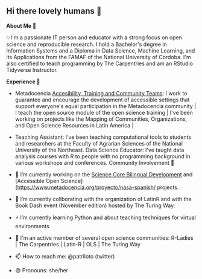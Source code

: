 ## Hi there lovely humans 👋



**About Me 👋**

✨I'm a passionate IT person and educator with a strong focus on open science and reproducible research. I hold a Bachelor's degree in Information Systems and a Diploma in Data Science, Machine Learning, and its Applications from the FAMAF of the National University of Cordoba. I'm also certified to teach programming by The Carpentries and am an RStudio Tidyverse Instructor.

**Experience 💼**

- Metadocencia  [Accesibility, Training and Community Teams](https://www.metadocencia.org/en/equipo/): I work to guarantee and encourage the development of accessible settings that support everyone's equal participation in the Metadocencia community | I teach the open source module of the open science training | I've been working on projects like the Mapping of Communities, Organizations, and Open Science Resources in Latin America | 

- Teaching Assistant: I've been teaching computational tools to students and researchers at the Faculty of Agrarian Sciences of the National University of the Northeast.
Data Science Educator: I've taught data analysis courses with R to people with no programming background in various workshops and conferences.
Community Involvement 🤝

- 🔭 I’m currently working on the [Science Core Bilingual Development](https://github.com/ScienceCore/climaterisk) and [Accessible Open Science] (https://www.metadocencia.org/proyecto/nasa-spanish/ projects.
- 🌱 I’m currently collborating with the organization of LatinR and with the Book Dash event (November edition) hosted by The Turing Way.
- ⚡ I’m currently learning Python and about teaching techniques for virtual environments.
- 👯 I'm an active member of several open science communities: R-Ladies | The Carpentries | Latin-R | OLS | The Turing Way
- 📫 How to reach me: @patriloto (twitter)
- 😄 Pronouns: she/her
